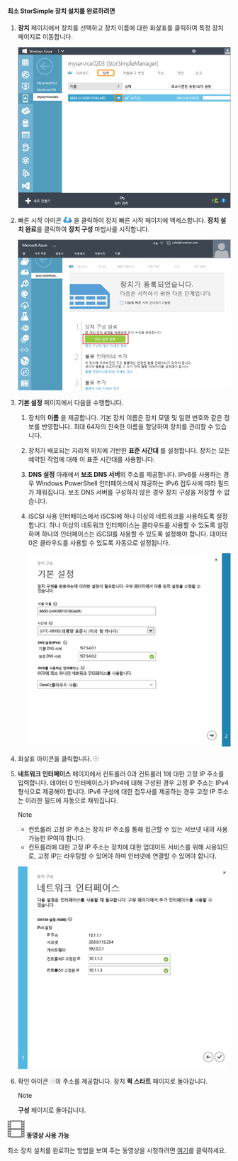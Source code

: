 <!--author=alkohli last changed: 9/17/15-->

#### <a name="to-complete-the-minimum-storsimple-device-setup"></a>최소 StorSimple 장치 설치를 완료하려면
1. **장치** 페이지에서 장치를 선택하고 장치 이름에 대한 화살표를 클릭하여 특정 장치 페이지로 이동합니다. 
   
    ![장치가 온라인 상태의 장치 페이지](./media/storsimple-complete-minimum-device-setup/HCS_DevicesPageM-include.png) 
2. 빠른 시작 아이콘 ![빠른 시작 아이콘](./media/storsimple-complete-minimum-device-setup/HCS_QuickStartIcon-include.png) 을 클릭하여 장치 빠른 시작 페이지에 액세스합니다. **장치 설치 완료**를 클릭하여 **장치 구성** 마법사를 시작합니다.
   
    ![장치 빠른 시작 페이지](./media/storsimple-complete-minimum-device-setup/Device_Quick_Start_page_1M.png)
3. **기본 설정** 페이지에서 다음을 수행합니다.
   
   1. 장치의 **이름** 을 제공합니다. 기본 장치 이름은 장치 모델 및 일련 번호와 같은 정보를 반영합니다. 최대 64자의 친숙한 이름을 할당하여 장치를 관리할 수 있습니다.
   2. 장치가 배포되는 지리적 위치에 기반한 **표준 시간대** 를 설정합니다. 장치는 모든 예약된 작업에 대해 이 표준 시간대를 사용합니다.
   3. **DNS 설정** 아래에서 **보조 DNS 서버**의 주소를 제공합니다. IPv6를 사용하는 경우 Windows PowerShell 인터페이스에서 제공하는 IPv6 접두사에 따라 필드가 채워집니다. 
      보조 DNS 서버를 구성하지 않은 경우 장치 구성을 저장할 수 없습니다.
   4. iSCSI 사용 인터페이스에서 iSCSI에 하나 이상의 네트워크를 사용하도록 설정합니다. 하나 이상의 네트워크 인터페이스는 클라우드를 사용할 수 있도록 설정하며 하나의 인터페이스는 iSCSI를 사용할 수 있도록 설정해야 합니다. 데이터 0은 클라우드를 사용할 수 있도록 자동으로 설정됩니다.
      
      ![StorSimple 최소 장치 설치 기본 설정](./media/storsimple-complete-minimum-device-setup/HCS_MinDeviceSetupBasicSettings1-include.png)
4. 화살표 아이콘을 클릭합니다. ![StorSimple 화살표 아이콘](./media/storsimple-complete-minimum-device-setup/HCS_ArrowIcon-include.png)
5. **네트워크 인터페이스** 페이지에서 컨트롤러 0과 컨트롤러 1에 대한 고정 IP 주소를 입력합니다. 데이터 0 인터페이스가 IPv4에 대해 구성된 경우 고정 IP 주소는 IPv4 형식으로 제공해야 합니다. IPv6 구성에 대한 접두사를 제공하는 경우 고정 IP 주소는 이러한 필드에 자동으로 채워집니다.

    > [!NOTE] 
    > - 컨트롤러 고정 IP 주소는 장치 IP 주소를 통해 접근할 수 있는 서브넷 내의 사용 가능한 IP여야 합니다.
    > - 컨트롤러에 대한 고정 IP 주소는 장치에 대한 업데이트 서비스를 위해 사용되므로, 고정 IP는 라우팅할 수 있어야 하며 인터넷에 연결할 수 있어야 합니다.

    ![StorSimple 최소 장치 설치 네트워크 인터페이스](./media/storsimple-complete-minimum-device-setup/HCS_MinDeviceSetupNetworkInterfaces2-include.png)

1. 확인 아이콘 ![StorSimple 확인 아이콘](./media/storsimple-complete-minimum-device-setup/HCS_CheckIcon-include.png)의 주소를 제공합니다.
   장치 **퀵 스타트** 페이지로 돌아갑니다.
   
   > [!NOTE]
   >  **구성** 페이지로 돌아갑니다.
   > 
   > 

![동영상 사용 가능](./media/storsimple-complete-minimum-device-setup/Video_icon.png) **동영상 사용 가능**

최소 장치 설치를 완료하는 방법을 보여 주는 동영상을 시청하려면 [여기](https://azure.microsoft.com/documentation/videos/minimum-storsimple-device-setup/)를 클릭하세요.



<!--HONumber=Nov16_HO2-->



